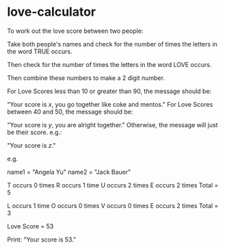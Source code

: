 # love-calculator

To work out the love score between two people:

Take both people's names and check for the number of times the letters in the word TRUE occurs.

Then check for the number of times the letters in the word LOVE occurs.

Then combine these numbers to make a 2 digit number.

For Love Scores less than 10 or greater than 90, the message should be:

"Your score is *x*, you go together like coke and mentos."
For Love Scores between 40 and 50, the message should be:

"Your score is *y*, you are alright together."
Otherwise, the message will just be their score. e.g.:

"Your score is *z*."

e.g.

name1 = "Angela Yu"
name2 = "Jack Bauer"

T occurs 0 times
R occurs 1 time
U occurs 2 times
E occurs 2 times
Total = 5

L occurs 1 time
O occurs 0 times
V occurs 0 times
E occurs 2 times
Total = 3

Love Score = 53

Print: "Your score is 53."